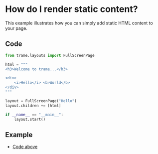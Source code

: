 # How do I render static content?

This example illustrates how you can simply add static HTML content to your page.

## Code

```python
from trame.layouts import FullScreenPage

html = """
<h3>Welcome to trame...</h3>

<div>
    <i>Hello</i> <b>World</b>
</div>
"""

layout = FullScreenPage("Hello")
layout.children += [html]

if __name__ == "__main__":
    layout.start()
```

## Example

- [Code above](https://github.com/Kitware/trame/blob/master/examples/howdoi/static.py)
